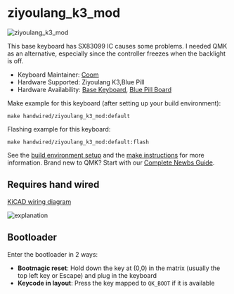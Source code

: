 # ziyoulang_k3_mod

![ziyoulang_k3_mod](https://i.imgur.com/z9mUvIoh.jpg)


This base keyboard has  SX83099 IC causes some problems. I needed QMK as an alternative, especially since the controller freezes when the backlight is off.

* Keyboard Maintainer: [Coom](https://github.com/coomstoolbox)
* Hardware Supported: Ziyoulang K3,Blue Pill
* Hardware Availability: [Base Keyboard](https://www.aliexpress.com/item/1005005458088199.html), [Blue Pill Board](https://www.aliexpress.com/item/32812837487.html)

Make example for this keyboard (after setting up your build environment):

    make handwired/ziyoulang_k3_mod:default

Flashing example for this keyboard:

    make handwired/ziyoulang_k3_mod:default:flash

See the [build environment setup](https://docs.qmk.fm/#/getting_started_build_tools) and the [make instructions](https://docs.qmk.fm/#/getting_started_make_guide) for more information. Brand new to QMK? Start with our [Complete Newbs Guide](https://docs.qmk.fm/#/newbs).

## Requires hand wired

[KiCAD wiring diagram](https://github.com/coomstoolbox/ZK3-BP-MOD-wiring-diagram)

![explanation](https://i.imgur.com/yvhvhoBh.png)

## Bootloader

Enter the bootloader in 2 ways:

* **Bootmagic reset**: Hold down the key at (0,0) in the matrix (usually the top left key or Escape) and plug in the keyboard
* **Keycode in layout**: Press the key mapped to `QK_BOOT` if it is available
